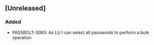 ## [Unreleased]
### Added
- PASSBOLT-3093: As LU I can select all passwords to perform a bulk operation
